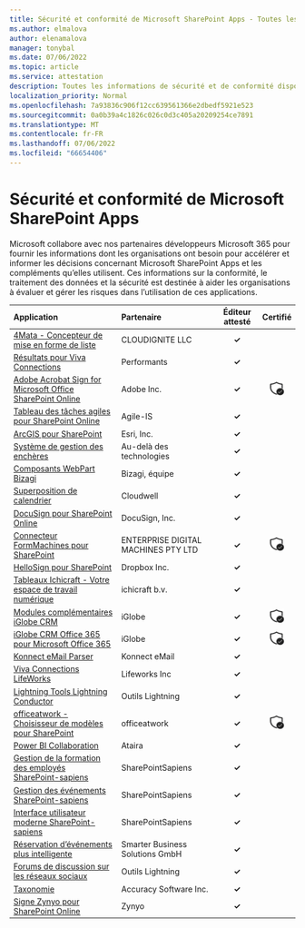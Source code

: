 ```yaml
---
title: Sécurité et conformité de Microsoft SharePoint Apps - Toutes les applications
ms.author: elmalova
author: elenamalova
manager: tonybal
ms.date: 07/06/2022
ms.topic: article
ms.service: attestation
description: Toutes les informations de sécurité et de conformité disponibles pour toutes les applications Microsoft SharePoint.
localization_priority: Normal
ms.openlocfilehash: 7a93836c906f12cc639561366e2dbedf5921e523
ms.sourcegitcommit: 0a0b39a4c1826c026c0d3c405a20209254ce7891
ms.translationtype: MT
ms.contentlocale: fr-FR
ms.lasthandoff: 07/06/2022
ms.locfileid: "66654406"
---
```

# <a name="microsoft-sharepoint-apps-security-and-compliance"></a>Sécurité et conformité de Microsoft SharePoint Apps

Microsoft collabore avec nos partenaires développeurs Microsoft 365 pour fournir les informations dont les organisations ont besoin pour accélérer et informer les décisions concernant Microsoft SharePoint Apps et les compléments qu’elles utilisent. Ces informations sur la conformité, le traitement des données et la sécurité est destinée à aider les organisations à évaluer et gérer les risques dans l’utilisation de ces applications.

| **Application** | **Partenaire** | **Éditeur attesté** | **Certifié** |
|:--------|:------------|:----------------------:|:-------------:|
| [4Mata - Concepteur de mise en forme de liste](./cloudignite-llc-4mata-list-formatting-designer.md) | CLOUDIGNITE LLC | **✓** |  |
| [Résultats pour Viva Connections](./achievers-for-viva-connections.md) | Performants | **✓** |  |
| [Adobe Acrobat Sign for Microsoft Office SharePoint Online](./adobe-inc-acrobat-sign-for-microsoft-sharepoint-online.md) | Adobe Inc. | **✓** | <img alt="Certified application badge" src="../media/certified-badge.png" height="25" width="25" /> |
| [Tableau des tâches agiles pour SharePoint Online](./agile-is-task-board-for-sharepoint-online.md) | Agile-IS | **✓** |  |
| [ArcGIS pour SharePoint](./esri-inc-arcgis-for-sharepoint.md) | Esri, Inc. | **✓** |  |
| [Système de gestion des enchères](./beyond-technologies-bid-management-system.md) | Au-delà des technologies | **✓** |  |
| [Composants WebPart Bizagi](./bizagi-team-webparts.md) | Bizagi, équipe | **✓** |  |
| [Superposition de calendrier](./cloudwell-calendar-overlay.md) | Cloudwell | **✓** |  |
| [DocuSign pour SharePoint Online](./docusign-inc-for-sharepoint-online.md) | DocuSign, Inc. | **✓** |  |
| [Connecteur FormMachines pour SharePoint](./enterprise-digital-machines-pty-ltd-formmachines-connector-for-sharepoint.md) | ENTERPRISE DIGITAL MACHINES PTY LTD | **✓** | <img alt="Certified application badge" src="../media/certified-badge.png" height="25" width="25" /> |
| [HelloSign pour SharePoint](./dropbox-inc-hellosign-for-sharepoint.md) | Dropbox Inc. | **✓** |  |
| [Tableaux Ichicraft - Votre espace de travail numérique](./ichicraft-bv-boards-your-digital-workplace.md) | ichicraft b.v. | **✓** |  |
| [Modules complémentaires iGlobe CRM](./iglobe-crm-add-ons.md) | iGlobe | **✓** | <img alt="Certified application badge" src="../media/certified-badge.png" height="25" width="25" /> |
| [iGlobe CRM Office 365 pour Microsoft Office 365](./iglobe-crm-office-365-for-microsoft.md) | iGlobe | **✓** | <img alt="Certified application badge" src="../media/certified-badge.png" height="25" width="25" /> |
| [Konnect eMail Parser](./konnect-email-parser.md) | Konnect eMail | **✓** |  |
| [Viva Connections LifeWorks](./lifeworks-inc-viva-connections.md) | Lifeworks Inc | **✓** |  |
| [Lightning Tools Lightning Conductor](./lightning-tools-conductor.md) | Outils Lightning | **✓** |  |
| [officeatwork - Choisisseur de modèles pour SharePoint](./officeatwork-officeatworktemplate-chooser-for-sharepoint.md) | officeatwork | **✓** | <img alt="Certified application badge" src="../media/certified-badge.png" height="25" width="25" /> |
| [Power BI Collaboration](./ataira-power-bi-collaboration.md) | Ataira | **✓** |  |
| [Gestion de la formation des employés SharePoint-sapiens](./sharepointsapiens-employee-training-management.md) | SharePointSapiens | **✓** |  |
| [Gestion des événements SharePoint-sapiens](./sharepointsapiens-event-management.md) | SharePointSapiens | **✓** |  |
| [Interface utilisateur moderne SharePoint-sapiens](./sharepointsapiens-modern-user-interface.md) | SharePointSapiens | **✓** |  |
| [Réservation d’événements plus intelligente](./smarter-business-solutions-gmbh-event-booking.md) | Smarter Business Solutions GmbH | **✓** |  |
| [Forums de discussion sur les réseaux sociaux](./lightning-tools-social-squared-discussion-forums.md) | Outils Lightning | **✓** |  |
| [Taxonomie](./accuracy-software-inc-taxonomy.md) | Accuracy Software Inc. | **✓** |  |
| [Signe Zynyo pour SharePoint Online](./zynyo-sign-for-sharepoint-online.md) | Zynyo | **✓** |  |
